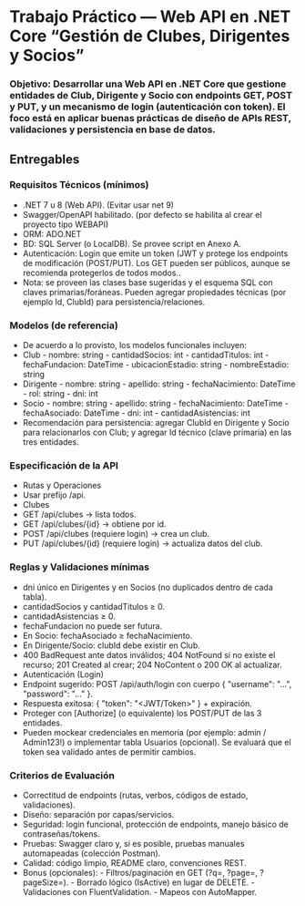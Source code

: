 ﻿# Trabajo Práctico — Web API en .NET Core “Gestión de Clubes, Dirigentes y Socios”
### Objetivo: Desarrollar una Web API en .NET Core que gestione entidades de Club, Dirigente y Socio con endpoints GET, POST y PUT, y un mecanismo de login (autenticación con token). El foco está en aplicar buenas prácticas de diseño de APIs REST, validaciones y persistencia en base de datos.

## Entregables

### Requisitos Técnicos (mínimos)
- .NET 7 u 8 (Web API). (Evitar usar net 9)
- Swagger/OpenAPI habilitado. (por defecto se habilita al crear el proyecto tipo WEBAPI)
- ORM: ADO.NET
- BD: SQL Server (o LocalDB). Se provee script en Anexo A.
- Autenticación: Login que emite un token (JWT y protege los endpoints de modificación (POST/PUT). Los GET pueden ser públicos, aunque se recomienda protegerlos de todos modos..
- Nota: se proveen las clases base sugeridas y el esquema SQL con claves primarias/foráneas. Pueden agregar propiedades técnicas (por ejemplo Id, ClubId) para persistencia/relaciones.

### Modelos (de referencia)
- De acuerdo a lo provisto, los modelos funcionales incluyen:
- Club - nombre: string - cantidadSocios: int - cantidadTitulos: int - fechaFundacion: DateTime - ubicacionEstadio: string - nombreEstadio: string
- Dirigente - nombre: string - apellido: string - fechaNacimiento: DateTime - rol: string - dni: int
- Socio - nombre: string - apellido: string - fechaNacimiento: DateTime - fechaAsociado: DateTime - dni: int - cantidadAsistencias: int
- Recomendación para persistencia: agregar ClubId en Dirigente y Socio para relacionarlos con Club; y agregar Id técnico (clave primaria) en las tres entidades.

### Especificación de la API
- Rutas y Operaciones
- Usar prefijo /api.
- Clubes
- GET /api/clubes → lista todos.
- GET /api/clubes/{id} → obtiene por id.
- POST /api/clubes (requiere login) → crea un club.
- PUT /api/clubes/{id} (requiere login) → actualiza datos del club.

### Reglas y Validaciones mínimas
- dni único en Dirigentes y en Socios (no duplicados dentro de cada tabla).
- cantidadSocios y cantidadTitulos ≥ 0.
- cantidadAsistencias ≥ 0.
- fechaFundacion no puede ser futura.
- En Socio: fechaAsociado ≥ fechaNacimiento.
- En Dirigente/Socio: clubId debe existir en Club.
- 400 BadRequest ante datos inválidos; 404 NotFound si no existe el recurso; 201 Created al crear; 204 NoContent o 200 OK al actualizar.
- Autenticación (Login)
- Endpoint sugerido: POST /api/auth/login con cuerpo { "username": "...", "password": "..." }.
- Respuesta exitosa: { "token": "<JWT/Token>" } + expiración.
- Proteger con [Authorize] (o equivalente) los POST/PUT de las 3 entidades.
- Pueden mockear credenciales en memoria (por ejemplo: admin / Admin123!) o implementar tabla Usuarios (opcional). Se evaluará que el token sea validado antes de permitir cambios.

### Criterios de Evaluación
- Correctitud de endpoints (rutas, verbos, códigos de estado, validaciones).
- Diseño: separación por capas/servicios.
- Seguridad: login funcional, protección de endpoints, manejo básico de contraseñas/tokens.
- Pruebas: Swagger claro y, si es posible, pruebas manuales automapeadas (colección Postman).
- Calidad: código limpio, README claro, convenciones REST.
- Bonus (opcionales): - Filtros/paginación en GET (?q=, ?page=, ?pageSize=). - Borrado lógico (IsActive) en lugar de DELETE. - Validaciones con FluentValidation. - Mapeos con AutoMapper.

